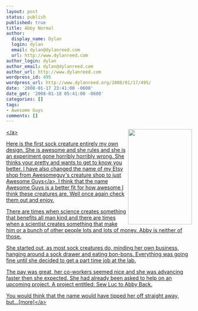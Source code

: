 ```yaml
---
layout: post
status: publish
published: true
title: Abby Normal
author:
  display_name: Dylan
  login: dylan
  email: dylan@dylanreed.com
  url: http://www.dylanreed.com
author_login: dylan
author_email: dylan@dylanreed.com
author_url: http://www.dylanreed.com
wordpress_id: 495
wordpress_url: http://www.dylanreed.org/2008/01/17/495/
date: '2008-01-17 23:41:00 -0600'
date_gmt: '2008-01-18 05:41:00 -0600'
categories: []
tags:
- Awesome Guys
comments: []
---
```

<p><a href="http:&#47;&#47;images.etsy.com&#47;all_images&#47;3&#47;3c9&#47;71a&#47;il_430xN.17692163.jpg"><img src="http:&#47;&#47;images.etsy.com&#47;all_images&#47;3&#47;3c9&#47;71a&#47;il_430xN.17692163.jpg" align="right" height="259" width="173" &#47;><&#47;a></p>
<p>Here is the first sock creature entirely my own design. She is awesome and she rules and she is an experiment gone horribly horribly wrong.  She thinks your pretty and wants to get to know you better. I have also changed the name of my Etsy shop from Awesomeguy's creature shop to just <a href="http:&#47;&#47;awesomeguy.etsy.com" target="_blank">Awesome Guys<&#47;a>. I think that the name Awesome Guys is a better fit for how awesome I think these creatures are. Well once again check them out and enjoy.</p>
<p>There are times when science creates something that benefits all man kind and there are times when a scientist creates something that make him or a bunch of other people lots and lots of money. Abby is neither of those.</p>
<p>She started out, as most sock creatures do, minding her own business, hanging around a sock drawer and eating bon-bons. Everything was going fine until she decided to get a part time job at the lab.</p>
<p>The pay was great, her co-workers seemed nice and she was advancing faster then she expected. She had already been asked to help on an upcoming project. A project entitled: Sew Luc to Abby Back.</p>
<p>You would think that the name would have tipped her off straight away, but...<a href="http:&#47;&#47;www.etsy.com&#47;view_listing.php?listing_id=8996574">[more]<&#47;a></p>
